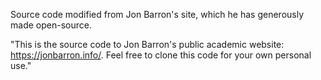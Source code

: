 Source code modified from Jon Barron's site, which he has generously made open-source.

"This is the source code to Jon Barron's public academic website: https://jonbarron.info/. Feel free to clone this code for your own personal use."
